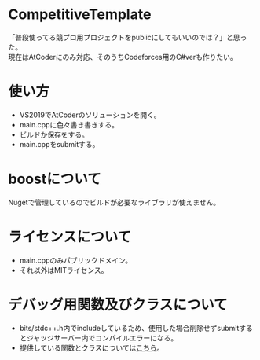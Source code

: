 # CompetitiveTemplate
「普段使ってる競プロ用プロジェクトをpublicにしてもいいのでは？」と思った。  
現在はAtCoderにのみ対応、そのうちCodeforces用のC#verも作りたい。
# 使い方
- VS2019でAtCoderのソリューションを開く。
- main.cppに色々書き書きする。
- ビルドか保存をする。
- main.cppをsubmitする。
# boostについて
Nugetで管理しているのでビルドが必要なライブラリが使えません。
# ライセンスについて
- main.cppのみパブリックドメイン。
- それ以外はMITライセンス。
# デバッグ用関数及びクラスについて
- bits/stdc++.h内でincludeしているため、使用した場合削除せずsubmitするとジャッジサーバー内でコンパイルエラーになる。
- 提供している関数とクラスについては[こちら](./documents/index.md)。